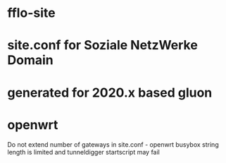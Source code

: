 # fflo-site
# site.conf for Soziale NetzWerke Domain
# generated for 2020.x based gluon
# openwrt

Do not extend number of gateways in site.conf  - openwrt busybox string length is limited and tunneldigger startscript may fail
